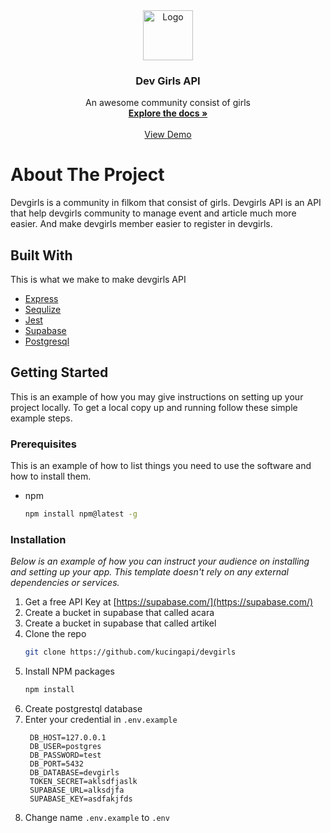<div align="center">
  <a href="https://www.linkedin.com/company/devgirlsfilkom/">
    <img src="https://media-exp1.licdn.com/dms/image/C560BAQELQ2iVtBZP9Q/company-logo_200_200/0/1642357767816?e=2147483647&v=beta&t=vbAmxy3VvpyhN1bqrVnpqBbD8C-XWl60w3nCMtUOenI" alt="Logo" width="80" height="80">
  </a>

  <h3 align="center">Dev Girls API</h3>

  <p align="center">
    An awesome community consist of girls
    <br />
    <a href="https://documenter.getpostman.com/view/13668036/Uz5FJwX8"><strong>Explore the docs »</strong></a>
    <br />
    <br />
    <a href="https://dashboard.heroku.com/apps/devgirls">View Demo</a>
  </p>
</div>

# About The Project

Devgirls is a community in filkom that consist of girls. Devgirls API is an API that help devgirls community to manage event and article much more easier. And make devgirls member easier to register in devgirls.

## Built With

This is what we make to make devgirls API

* [Express](https://expressjs.com/)
* [Sequlize](https://sequelize.org/)
* [Jest](https://jestjs.io/)
* [Supabase](https://supabase.com/)
* [Postgresql](https://www.postgresql.org/)

## Getting Started

This is an example of how you may give instructions on setting up your project locally.
To get a local copy up and running follow these simple example steps.

### Prerequisites

This is an example of how to list things you need to use the software and how to install them.
* npm
  ```sh
  npm install npm@latest -g
  ```

### Installation

_Below is an example of how you can instruct your audience on installing and setting up your app. This template doesn't rely on any external dependencies or services._

1. Get a free API Key at [https://supabase.com/](https://supabase.com/)
2. Create a bucket in supabase that called acara
3. Create a bucket in supabase that called artikel
4. Clone the repo
   ```sh
   git clone https://github.com/kucingapi/devgirls
   ```
5. Install NPM packages
   ```sh
   npm install
   ```
6. Create postgrestql database
7. Enter your credential in `.env.example`
   ```
	DB_HOST=127.0.0.1
	DB_USER=postgres
	DB_PASSWORD=test
	DB_PORT=5432
	DB_DATABASE=devgirls
	TOKEN_SECRET=aklsdfjaslk
	SUPABASE_URL=alksdjfa
	SUPABASE_KEY=asdfakjfds
   ```
8. Change name `.env.example` to `.env`
